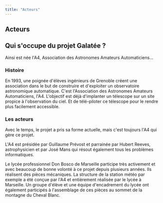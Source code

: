 ```yaml
---
title: "Acteurs"
---
```


## Acteurs
## Qui s'occupe du projet Galatée ?

Ainsi est née l'A4, Association des Astronomes Amateurs Automaticiens...

### Histoire

En 1993, une poignée d'élèves ingénieurs de Grenoble créent une association dans le but de construire et d'exploiter un observatoire astronomique automatique. C'est l'Association des Astronomes Amateurs Automaticiens, l'A4. L'objectif est déjà d'implanter un télescope sur un site propice à l'observation du ciel. Et de télé-piloter ce télescope pour le rendre plus facilement accessible.

### Les acteurs

Avec le temps, le projet a pris sa forme actuelle, mais c'est toujours l'A4 qui gère ce projet.

L'A4 est présidée par Guillaume Prévost et parrainée par Hubert Reeves, astrophysicien et par José Mans qui résout également tous les problèmes informatiques.

Le lycée professionnel Don Bosco de Marseille participe très activement et avec beaucoup de bonne volonté à ce projet depuis plusieurs années. Ils réalisent des pièces mécaniques. La structure de la station météo par exemple a été conçue par l'A4 et entièrement réalisée par le lycée à Marseille. Un groupe d'élève et une équipe d'encadrement du lycée ont également participés à l'assemblage de ces pièces au sommet de la montagne du Cheval Blanc.

